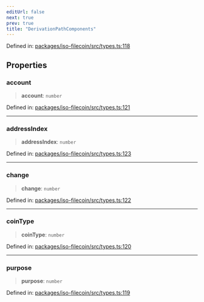 ```yaml
---
editUrl: false
next: true
prev: true
title: "DerivationPathComponents"
---
```


Defined in: [packages/iso-filecoin/src/types.ts:118](https://github.com/hugomrdias/filecoin/blob/main/packages/iso-filecoin/src/types.ts#L118)

## Properties

### account

> **account**: `number`

Defined in: [packages/iso-filecoin/src/types.ts:121](https://github.com/hugomrdias/filecoin/blob/main/packages/iso-filecoin/src/types.ts#L121)

***

### addressIndex

> **addressIndex**: `number`

Defined in: [packages/iso-filecoin/src/types.ts:123](https://github.com/hugomrdias/filecoin/blob/main/packages/iso-filecoin/src/types.ts#L123)

***

### change

> **change**: `number`

Defined in: [packages/iso-filecoin/src/types.ts:122](https://github.com/hugomrdias/filecoin/blob/main/packages/iso-filecoin/src/types.ts#L122)

***

### coinType

> **coinType**: `number`

Defined in: [packages/iso-filecoin/src/types.ts:120](https://github.com/hugomrdias/filecoin/blob/main/packages/iso-filecoin/src/types.ts#L120)

***

### purpose

> **purpose**: `number`

Defined in: [packages/iso-filecoin/src/types.ts:119](https://github.com/hugomrdias/filecoin/blob/main/packages/iso-filecoin/src/types.ts#L119)
